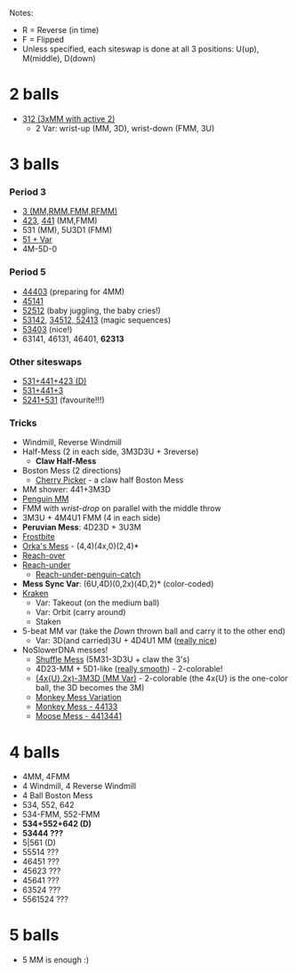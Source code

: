 Notes:
- R = Reverse (in time)
- F = Flipped
- Unless specified, each siteswap is done at all 3 positions: U(up), M(middle),
D(down)

# 2 balls

- [312 (3xMM with active 2)](https://www.instagram.com/tv/B9_3dENA-_b/)
  - 2 Var: wrist-up (MM, 3D), wrist-down (FMM, 3U)

# 3 balls

### Period 3

- [3 (MM,RMM,FMM,RFMM)](https://www.instagram.com/tv/B-ZqO9VgbhW/)
- [423](https://www.instagram.com/tv/B-cRXzog5pQ/), [441](https://www.instagram.com/tv/B-eqNqUg3ED/) (MM,FMM)
- 531 (MM), 5U3D1 (FMM)
- [51 + Var](https://www.instagram.com/tv/B-Nakt2ACDU/)
- 4M-5D-0

### Period 5

- [44403](https://www.instagram.com/tv/B-UaOtPAvYN/) (preparing for 4MM)
- [45141](https://www.instagram.com/tv/B-Nakt2ACDU/)
- [52512](https://www.instagram.com/tv/B-KpToKg5x_/) (baby juggling, the baby cries!)
- [53142](https://www.instagram.com/tv/B-KpToKg5x_/), [34512, 52413](https://www.instagram.com/tv/B-CcpDEA4pH/) (magic sequences)
- [53403](https://www.instagram.com/tv/B-UaOtPAvYN/) (nice!)
- 63141, 46131, 46401, **62313**

### Other siteswaps

- [531+441+423 (D)](https://www.instagram.com/tv/B-ibBaagZ_R/)
- [531+441+3](https://www.instagram.com/tv/B-ibBaagZ_R/)
- [5241+531](https://www.instagram.com/tv/B-ibBaagZ_R/) (favourite!!!)

### Tricks

- Windmill, Reverse Windmill
- Half-Mess (2 in each side, 3M3D3U + 3reverse)
  - **Claw Half-Mess**
- Boston Mess (2 directions)
  - [Cherry Picker](http://www.libraryofjuggling.com/Tricks/3balltricks/CherryPicker.html) - a claw half Boston Mess
- MM shower: 441+3M3D
- [Penguin MM](https://www.instagram.com/tv/B-PblMDAD9A/)
- FMM with *wrist-drop* on parallel with the middle throw
- 3M3U + 4M4U1 FMM (4 in each side)
- **Peruvian Mess**: 4D23D + 3U3M
- [Frostbite](https://youtu.be/UpTUpHQlMas)
- [Orka's Mess](https://youtu.be/Iv4U7EHWMKc) - (4,4)(4x,0)(2,4)\*
- [Reach-over](https://youtu.be/qRvepXfoyZ0?t=183)
- [Reach-under](https://youtu.be/qRvepXfoyZ0?t=263)
  - [Reach-under-penguin-catch](https://www.instagram.com/tv/B-PblMDAD9A/)
- **Mess Sync Var**: (6U,4D)(0,2x)(4D,2)\* (color-coded)
- [Kraken](https://youtu.be/K8rw8gxM2CA)
  - Var: Takeout (on the medium ball)
  - Var: Orbit (carry around)
  - Staken
- 5-beat MM var (take the *Down* thrown ball and carry it to the other end)
    - Var: 3D(and carried)3U + 4D4U1 MM ([really nice](https://youtu.be/QyQ9pNvy4bY?t=95))
- NoSlowerDNA messes!
  - [Shuffle Mess](https://youtu.be/cUfOLJbIMQ4?t=52) (5M31-3D3U + claw the 3's)
  - 4D23-MM + 5D1-like ([really smooth](https://youtu.be/cUfOLJbIMQ4?t=90)) - 2-colorable!
  - [(4x{U},2x)-3M3D (MM Var)](https://youtu.be/cUfOLJbIMQ4?t=141) - 2-colorable (the 4x{U} is the one-color ball, the 3D becomes the 3M)
  - [Monkey Mess Variation](https://www.instagram.com/p/Bccc2KRAt9w/)
  - [Monkey Mess - 44133](https://youtu.be/zJNVgO7RT10?t=29)
  - [Moose Mess - 4413441](https://youtu.be/zJNVgO7RT10?t=16)

# 4 balls

- 4MM, 4FMM
- 4 Windmill, 4 Reverse Windmill
- 4 Ball Boston Mess
- 534, 552, 642
- 534-FMM, 552-FMM
- **534+552+642 (D)**
- **53444 ???**
- 5|561 (D)
- 55514 ???
- 46451 ???
- 45623 ???
- 45641 ???
- 63524 ???
- 5561524 ???

# 5 balls

- 5 MM is enough :)

